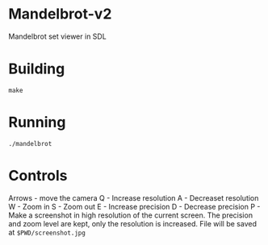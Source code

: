 # Mandelbrot-v2
Mandelbrot set viewer in SDL

# Building

```shell
make
```

# Running

```shell
./mandelbrot
```

# Controls

Arrows - move the camera
Q - Increase resolution
A - Decreaset resolution
W - Zoom in
S - Zoom out
E - Increase precision
D - Decrease precision
P - Make a screenshot in high resolution of the current screen. The precision and zoom level are kept, only the resolution is increased. File will be saved at `$PWD/screenshot.jpg`
